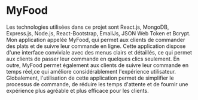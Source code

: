 # MyFood
Les technologies utilisées dans ce projet sont React.js, MongoDB, Express.js, Node.js, React-Bootstrap, EmailJs, JSON Web Token et Bcrypt.
Mon application appelée MyFood, qui permet aux clients de commander des plats et de suivre leur commande en ligne. Cette application dispose d'une interface conviviale avec des menus clairs et détaillés, ce qui permet aux clients de passer leur commande en quelques clics seulement. En outre, MyFood permet également aux clients de suivre leur commande en temps réel,ce qui améliore considérablement l'expérience utilisateur. Globalement, l'utilisation de cette application permet de simplifier le processus de commande, de réduire les temps d'attente et de fournir une expérience plus agréable et plus efficace pour les clients.
